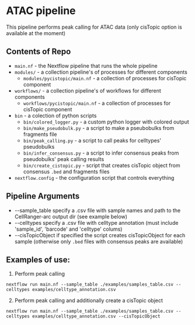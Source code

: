# ATAC pipeline
This pipeline performs peak calling for ATAC data (only cisTopic option is available at the moment)

## Contents of Repo
* `main.nf` - the Nextflow pipeline that runs the whole pipeline
* `modules/` - a collection pipeline's of processes for different components
  * `modules/pycistopic/main.nf` - a collection of processes for cisTopic component
* `workflows/` - a collection pipeline's of workflows for different components
  * `workflows/pycistopic/main.nf` - a collection of processes for cisTopic component
* `bin` - a colection of python scripts
  * `bin/colored_logger.py` - a custom python logger with colored output
  * `bin/make_pseudobulk.py` - a script to make a pseubobulks from fragments file
  * `bin/peak_calling.py` - a script to call peaks for celltypes' pseudobulks
  * `bin/infer_consensus.py` - a script to infer consensus peaks from pseudobulks' peak calling results
  * `bin/create_cistopic.py` - script that creates cisTopic object from consensus `.bed` and fragments files
* `nextflow.config` - the configuration script that controls everything

## Pipeline Arguments
* --sample_table      specify a .csv file with sample names and path to the CellRanger-arc output dir (see example below)
* --celltypes         specify a .csv file with celltype annotation (must include 'sample_id', 'barcode' and 'celltype' colums)
* --cisTopicObject    if specified the script creates cisTopicObject for each sample (otherwise only `.bed` files with consensus peaks are available)

## Examples of use:
1. Perform peak calling
```shell
nextflow run main.nf --sample_table ./examples/samples_table.csv --celltypes examples/celltype_annotation.csv
```

2. Perform peak calling and additionally create a cisTopic object
```shell
nextflow run main.nf --sample_table ./examples/samples_table.csv --celltypes examples/celltype_annotation.csv --cisTopicObject
```